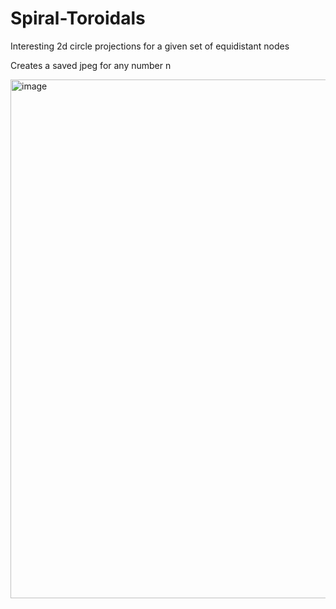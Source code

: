 # Spiral-Toroidals
Interesting 2d circle projections for a given set of equidistant nodes

Creates a saved jpeg for any number n 

<img width="830" alt="image" src="https://github.com/jconorgrogan/Spiral-Toroidals/assets/130090573/4568d51f-d6ea-4b16-97e3-489299cd14f7">
